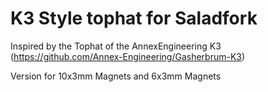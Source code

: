# K3 Style tophat for Saladfork

Inspired by the Tophat of the AnnexEngineering K3 (https://github.com/Annex-Engineering/Gasherbrum-K3)

Version for 10x3mm Magnets and 6x3mm Magnets
